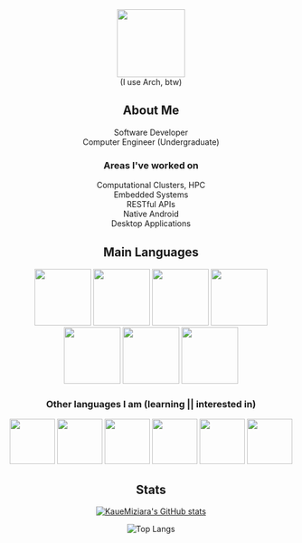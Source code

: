 <div align=center>
<img height=120em src="https://cdn.jsdelivr.net/gh/devicons/devicon/icons/linux/linux-original.svg" /> <br>
(I use Arch, btw)<br>

## About Me
Software Developer <br>
Computer Engineer (Undergraduate) <br>

### Areas I've worked on
Computational Clusters, HPC <br>
Embedded Systems <br>
RESTful APIs <br>
Native Android <br>
Desktop Applications <br>

## Main Languages
<img height=100em src="https://cdn.jsdelivr.net/gh/devicons/devicon/icons/c/c-original.svg" />
<img height=100em src="https://cdn.jsdelivr.net/gh/devicons/devicon/icons/cplusplus/cplusplus-original.svg" />
<img height=100em src="https://cdn.jsdelivr.net/gh/devicons/devicon/icons/rust/rust-plain.svg" />
<img height=100em src="https://cdn.jsdelivr.net/gh/devicons/devicon/icons/java/java-original.svg" />
<img height=100em src="https://cdn.jsdelivr.net/gh/devicons/devicon/icons/csharp/csharp-original.svg" />
<img height=100em src="https://cdn.jsdelivr.net/gh/devicons/devicon/icons/kotlin/kotlin-original.svg" />
<img height=100em src="https://cdn.jsdelivr.net/gh/devicons/devicon/icons/python/python-original.svg" />

### Other languages I am (learning || interested in)
<img height=80em src="https://cdn.jsdelivr.net/gh/devicons/devicon/icons/go/go-original-wordmark.svg" />
<img height=80em src="https://cdn.jsdelivr.net/gh/devicons/devicon/icons/zig/zig-original.svg" />
<img height=80em src="https://cdn.jsdelivr.net/gh/devicons/devicon/icons/ocaml/ocaml-original.svg" />
<img height=80em src="https://cdn.jsdelivr.net/gh/devicons/devicon/icons/julia/julia-original.svg" />
<img height=80em src="https://cdn.jsdelivr.net/gh/devicons/devicon/icons/haskell/haskell-original.svg" />
<img height=80em src="https://cdn.jsdelivr.net/gh/devicons/devicon/icons/elixir/elixir-original.svg" />

## Stats

[![KaueMiziara's GitHub stats](https://github-readme-stats.vercel.app/api?username=kauemiziara&theme=dark)](https://github.com/kauemiziara/)

![Top Langs](https://github-readme-stats.vercel.app/api/top-langs/?username=kauemiziara&size_weight=1&count_weight=0.2&layout=compact&theme=dark&exclude_repo=k-basic-ciphers)

</div>
